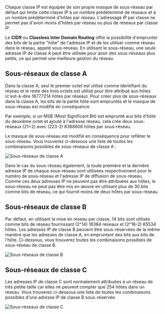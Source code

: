 Chaque classe IP est équipée de son propre masque de sous-réseau par défaut qui limite cette classe IP à un nombre prédéterminé de réseaux et à un nombre prédéterminé d'hôtes par réseau. L'adressage IP par classe ne permet pas d'avoir moins d'hôtes par réseau ou plus de réseaux par classe IP.

Le **CIDR** ou **Classless Inter Domain Routing** offre la possibilité d'emprunter des bits de la partie "hôte" de l'adresse IP et de les utiliser comme réseau dans le réseau, appelé sous-réseau. En utilisant le sous-réseau, une seule adresse IP de classe A peut être utilisée pour avoir des sous-réseaux plus petits, ce qui permet une meilleure gestion du réseau.

## Sous-réseaux de classe A
Dans la classe A, seul le premier octet est utilisé comme identifiant du réseau et le reste des trois octets est utilisé pour être attribué aux hôtes (c'est-à-dire 16777214 hôtes par réseau). Pour créer plus de sous-réseaux dans la classe A, les bits de la partie hôte sont empruntés et le masque de sous-réseau est modifié en conséquence.

Par exemple, si un MSB (Most Significant Bit) est emprunté aux bits d'hôte du deuxième octet et ajouté à l'adresse réseau, cela crée deux sous-réseaux (21=2) avec (223-2) 8388606 hôtes par sous-réseau.

Le masque de sous-réseau est modifié en conséquence pour refléter le sous-réseau. Vous trouverez ci-dessous une liste de toutes les combinaisons possibles de sous-réseaux de classe A :

![Sous-réseaux de classe A](https://raw.githubusercontent.com/Microleadoff/content/master/lang/fr/courses/R%C3%A9seaux/Protocoles%20r%C3%A9seaux/IPV4/courses/0070%20-%20Sous-r%C3%A9seaux/images/image3.png)

Dans le cas du sous-réseau également, la toute première et la dernière adresse IP de chaque sous-réseau sont utilisées respectivement pour le numéro de sous-réseau et l'adresse IP de diffusion de sous-réseau. Comme ces deux adresses IP ne peuvent pas être attribuées aux hôtes, le sous-réseau ne peut pas être mis en œuvre en utilisant plus de 30 bits comme bits de réseau, ce qui fournit moins de deux hôtes par sous-réseau.

## Sous-réseaux de classe B

Par défaut, en utilisant la mise en réseau par classe, 14 bits sont utilisés comme bits de réseau fournissant (2^14) 16384 réseaux et (2^16-2) 65534 hôtes. Les adresses IP de classe B peuvent être sous-réservées de la même manière que les adresses de classe A, en empruntant des bits aux bits de l'hôte. Ci-dessous, vous trouverez toutes les combinaisons possibles de sous-réseau de classe B.

![Sous-réseaux de classe B](https://raw.githubusercontent.com/Microleadoff/content/master/lang/fr/courses/R%C3%A9seaux/Protocoles%20r%C3%A9seaux/IPV4/courses/0070%20-%20Sous-r%C3%A9seaux/images/image2.png)

## Sous-réseaux de classe C

Les adresses IP de classe C sont normalement attribuées à un réseau de très petite taille car elles ne peuvent compter que 254 hôtes dans un réseau. Vous trouverez ci-dessous une liste de toutes les combinaisons possibles d'une adresse IP de classe B sous-réservée.

![Sous-réseaux de classe C](https://raw.githubusercontent.com/Microleadoff/content/master/lang/fr/courses/R%C3%A9seaux/Protocoles%20r%C3%A9seaux/IPV4/courses/0070%20-%20Sous-r%C3%A9seaux/images/image1.png)